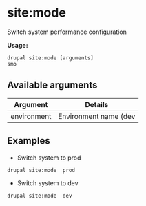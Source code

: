 # site:mode
Switch system performance configuration

**Usage:**
```
drupal site:mode [arguments]
smo
```

## Available arguments
Argument | Details
---------|-------------
environment | Environment name (dev|prod)

## Examples
* Switch system to prod
```
drupal site:mode  prod
```
* Switch system to dev
```
drupal site:mode  dev
```
